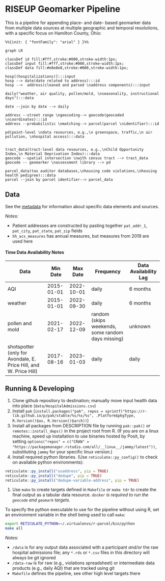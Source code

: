 # RISEUP Geomarker Pipeline

This is a pipeline for appending place- and date- based geomarker data from multiple data sources at multiple geographic and temporal resolutions, with a specific focus on Hamilton County, Ohio:

```mermaid
%%{init: { "fontFamily": "arial" } }%%

graph LR

classDef id fill:#fff,stroke:#000,stroke-width:1px;
classDef input fill:#fff,stroke:#000,stroke-width:1px;
classDef data fill:#e8e8e8,stroke:#000,stroke-width:1px;

hosp[(hospitalizations)]:::input
hosp --> date(date related to address):::id
hosp -->  address(cleaned and parsed \naddress components):::input

daily("weather, air quality, pollen/mold, \nseasonality, instructional days"):::data

date --join by date --> daily

address --street range \ngeocoding--> geocode(geocoded \ncoordinates):::id
address --probabilistic \nmatching--> parcel(parcel \nidentifier):::id

pd(point-level \ndata resources, e.g.,\n greenspace, traffic,\n air pollution, \nhospital access):::data


tract_data(tract-level data resources, e.g.,\nChild Opportunity Index,\n Material Deprivation Index):::data
geocode --spatial intersection \nwith census tract --> tract_data
geocode -- geomarker \nassessment library --> pd

parcel_data(tax auditor databases,\nhousing code violations,\nhousing health pedigree):::data
parcel --join by parcel identifier--> parcel_data
```

## Data

See the [metadata](data/riseup_geomarker_pipeline/tabular-data-resource.yaml) for information about specific data elements and sources.

*Notes:*

- Patient addresses are constructed by pasting together `pat_addr_1`, `pat_city`, `pat_state`, `pat_zip` fields
- `hh_acs_measures` has annual measures, but measures from 2019 are used here

#### Time Data Availability Notes

| Data                                                                      | Min Date   | Max Date   | Frequency                                         | Data Availability Lag |
|--------------------------|------------|------------|-----------|-------------|
| AQI                                                                       | 2015-01-01 | 2022-10-01 | daily                                             | 6 months              |
| weather                 | 2015-01-01 | 2022-09-30 | daily                                             | 6 months              |
| pollen and mold | 2021-02-17 | 2022-12-09 | random (skips weekends, some random days missing) | unknown |
| shotspotter (only for Avondale, E. Price Hill, and W. Price Hill) | 2017-08-16 | 2023-01-03 | daily                                             | daily                 |

## Running & Developing

1. Clone github repository to destination; manually move input health data into place (`data/HospitalAdmissions.csv`)
1. Install `pak` (`install.packages("pak", repos = sprintf("https://r-lib.github.io/p/pak/stable/%s/%s/%s", .Platform$pkgType, R.Version()$os, R.Version()$arch))`)
1. Install all packages from DESCRIPTION file by running `pak::pak()` *or* `remotes::install_deps()` in the project root from R. (If you are on a linux machine, speed up installation to use binaries hosted by Posit, by setting `options("repos" = c("CRAN" = "https://packagemanager.rstudio.com/all/__linux__/jammy/latest"))`, substituting `jammy` for your specific linux version.)
1. Install required python libraries. (Use `reticulate::py_config()` to check on available python environments):
```R
reticulate::py_install("usaddress", pip = TRUE)
reticulate::py_install("dedupe", pip = TRUE)
reticulate::py_install("dedupe-variable-address", pip = TRUE)
```
1. Use `make` to create targets defined in `Makefile` or `make tdr` to create the final output as a tabular data resource. *`docker` is required to run the `geocode` and `geomark` targets.* 

To specify the python executable to use for the pipeline without using R, set an environment variable in the shell being used to call `make`:

```sh
export RETICULATE_PYTHON=~/.virtualenvs/r-parcel/bin/python
make all
```

*Notes:*

- `/data` is for any output data associated with a participant *and/or* the raw hospital admissions file; any `*.rds` or `*.csv` files in this directory will always be git ignored
- `/data-raw` is for raw (e.g., violations spreadsheet) or intermediate data products (e.g., daily AQI) that are tracked using git
- `Makefile` defines the pipeline, see other high level targets there
